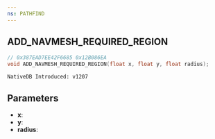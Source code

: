 ```yaml
---
ns: PATHFIND
---
```

## ADD_NAVMESH_REQUIRED_REGION

```c
// 0x387EAD7EE42F6685 0x12B086EA
void ADD_NAVMESH_REQUIRED_REGION(float x, float y, float radius);
```

```
NativeDB Introduced: v1207
```

## Parameters
* **x**:
* **y**:
* **radius**:
